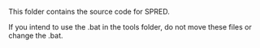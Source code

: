 This folder contains the source code for SPRED.

If you intend to use the .bat in the tools folder, do not move these files or change the .bat.